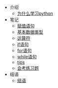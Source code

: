 - 介绍
    - [为什么学习python](demo.md)
- 笔记
	- [赋值语句](change.md)
	- [基本数据类型](basics.md)
	- [运算符](math.md)
    - [if语句](if.md)
    - [for语句](for.md)
    - [while语句](while.md)
    - [tips](tips.md)
    - [会考练习题](exam.md)
- 结语
	- [结语](end.md)